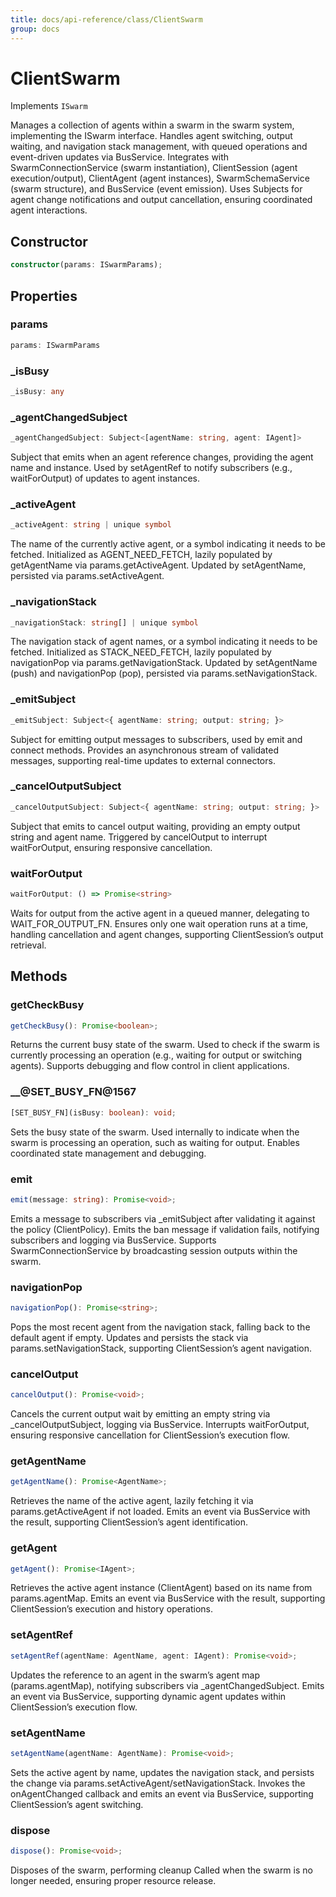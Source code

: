 ```yaml
---
title: docs/api-reference/class/ClientSwarm
group: docs
---
```


# ClientSwarm

Implements `ISwarm`

Manages a collection of agents within a swarm in the swarm system, implementing the ISwarm interface.
Handles agent switching, output waiting, and navigation stack management, with queued operations and event-driven updates via BusService.
Integrates with SwarmConnectionService (swarm instantiation), ClientSession (agent execution/output), ClientAgent (agent instances),
SwarmSchemaService (swarm structure), and BusService (event emission).
Uses Subjects for agent change notifications and output cancellation, ensuring coordinated agent interactions.

## Constructor

```ts
constructor(params: ISwarmParams);
```

## Properties

### params

```ts
params: ISwarmParams
```

### _isBusy

```ts
_isBusy: any
```

### _agentChangedSubject

```ts
_agentChangedSubject: Subject<[agentName: string, agent: IAgent]>
```

Subject that emits when an agent reference changes, providing the agent name and instance.
Used by setAgentRef to notify subscribers (e.g., waitForOutput) of updates to agent instances.

### _activeAgent

```ts
_activeAgent: string | unique symbol
```

The name of the currently active agent, or a symbol indicating it needs to be fetched.
Initialized as AGENT_NEED_FETCH, lazily populated by getAgentName via params.getActiveAgent.
Updated by setAgentName, persisted via params.setActiveAgent.

### _navigationStack

```ts
_navigationStack: string[] | unique symbol
```

The navigation stack of agent names, or a symbol indicating it needs to be fetched.
Initialized as STACK_NEED_FETCH, lazily populated by navigationPop via params.getNavigationStack.
Updated by setAgentName (push) and navigationPop (pop), persisted via params.setNavigationStack.

### _emitSubject

```ts
_emitSubject: Subject<{ agentName: string; output: string; }>
```

Subject for emitting output messages to subscribers, used by emit and connect methods.
Provides an asynchronous stream of validated messages, supporting real-time updates to external connectors.

### _cancelOutputSubject

```ts
_cancelOutputSubject: Subject<{ agentName: string; output: string; }>
```

Subject that emits to cancel output waiting, providing an empty output string and agent name.
Triggered by cancelOutput to interrupt waitForOutput, ensuring responsive cancellation.

### waitForOutput

```ts
waitForOutput: () => Promise<string>
```

Waits for output from the active agent in a queued manner, delegating to WAIT_FOR_OUTPUT_FN.
Ensures only one wait operation runs at a time, handling cancellation and agent changes, supporting ClientSession’s output retrieval.

## Methods

### getCheckBusy

```ts
getCheckBusy(): Promise<boolean>;
```

Returns the current busy state of the swarm.
Used to check if the swarm is currently processing an operation (e.g., waiting for output or switching agents).
Supports debugging and flow control in client applications.

### __@SET_BUSY_FN@1567

```ts
[SET_BUSY_FN](isBusy: boolean): void;
```

Sets the busy state of the swarm.
Used internally to indicate when the swarm is processing an operation, such as waiting for output.
Enables coordinated state management and debugging.

### emit

```ts
emit(message: string): Promise<void>;
```

Emits a message to subscribers via _emitSubject after validating it against the policy (ClientPolicy).
Emits the ban message if validation fails, notifying subscribers and logging via BusService.
Supports SwarmConnectionService by broadcasting session outputs within the swarm.

### navigationPop

```ts
navigationPop(): Promise<string>;
```

Pops the most recent agent from the navigation stack, falling back to the default agent if empty.
Updates and persists the stack via params.setNavigationStack, supporting ClientSession’s agent navigation.

### cancelOutput

```ts
cancelOutput(): Promise<void>;
```

Cancels the current output wait by emitting an empty string via _cancelOutputSubject, logging via BusService.
Interrupts waitForOutput, ensuring responsive cancellation for ClientSession’s execution flow.

### getAgentName

```ts
getAgentName(): Promise<AgentName>;
```

Retrieves the name of the active agent, lazily fetching it via params.getActiveAgent if not loaded.
Emits an event via BusService with the result, supporting ClientSession’s agent identification.

### getAgent

```ts
getAgent(): Promise<IAgent>;
```

Retrieves the active agent instance (ClientAgent) based on its name from params.agentMap.
Emits an event via BusService with the result, supporting ClientSession’s execution and history operations.

### setAgentRef

```ts
setAgentRef(agentName: AgentName, agent: IAgent): Promise<void>;
```

Updates the reference to an agent in the swarm’s agent map (params.agentMap), notifying subscribers via _agentChangedSubject.
Emits an event via BusService, supporting dynamic agent updates within ClientSession’s execution flow.

### setAgentName

```ts
setAgentName(agentName: AgentName): Promise<void>;
```

Sets the active agent by name, updates the navigation stack, and persists the change via params.setActiveAgent/setNavigationStack.
Invokes the onAgentChanged callback and emits an event via BusService, supporting ClientSession’s agent switching.

### dispose

```ts
dispose(): Promise<void>;
```

Disposes of the swarm, performing cleanup
Called when the swarm is no longer needed, ensuring proper resource release.
